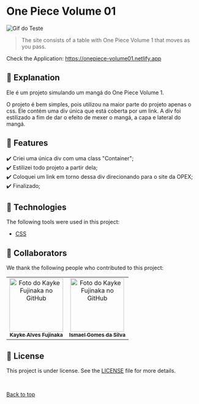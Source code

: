 # One Piece Volume 01

<img src="./assets/img/gif.gif" alt="Gif do Teste">

>  The site consists of a table with One Piece Volume 1 that moves as you pass.

Check the Application: https://onepiece-volume01.netlify.app
## :page_facing_up: Explanation

Ele é um projeto simulando um mangá do One Piece Volume 1.

O projeto é bem simples, pois utilizou na maior parte do projeto apenas o css. Ele contém uma div única que está coberta por um link.
A div foi estilizado a fim de dar o efeito de mexer o mangá, a capa e lateral do mangá.
## :dart: Features ##

:heavy_check_mark: Criei uma única div com uma class "Container";\
:heavy_check_mark: Estilizei todo projeto a partir dela;\
:heavy_check_mark: Coloquei um link em torno dessa div direcionando para o site da OPEX;\
:heavy_check_mark: Finalizado;


## :rocket: Technologies ##

The following tools were used in this project:

- [CSS](https://developer.mozilla.org/pt-BR/docs/Web/CSS)  
## 🤝 Collaborators

We thank the following people who contributed to this project:

<table>
  <tr>
    <td align="center">
      <a href="#">
        <img src="https://avatars.githubusercontent.com/u/98772000?s=400&u=80de9af672be7f75cc7a546838552cf63d5b82fe&v=4" width="140px;" alt="Foto do Kayke Fujinaka no GitHub"/><br>
        <sub>
          <b>Kayke Alves Fujinaka</b>
        </sub>
      </a>
    </td>
    <td align="center">
      <a href="#">
        <img src="https://avatars.githubusercontent.com/u/97638555?v=4" width="140px;" alt="Foto do Kayke Fujinaka no GitHub"/><br>
        <sub>
          <b>Ismael Gomes da Silva</b>
        </sub>
      </a>
    </td>
  </tr>
</table>

## 📝 License

This project is under license. See the [LICENSE](LICENSE.md) file for more details.

&#xa0;

<a href="#top">Back to top</a>
